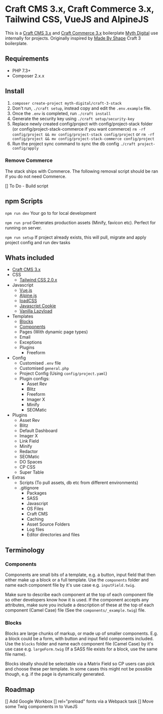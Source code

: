 # Craft CMS 3.x, Craft Commerce 3.x, Tailwind CSS, VueJS and AlpineJS

This is a [Craft CMS 3.x](https://github.com/craftcms/cms) and [Craft Commerce 3.x](https://github.com/craftcms/commerce) boilerplate [Myth Digital](https://myth.digital) use internally for projects. Originally inspired by [Made By Shape](https://madebyshape.co.uk) Craft 3 boilerplate.

## Requirements

- PHP 7.3+
- Composer 2.x.x

## Install

1. `composer create-project myth-digital/craft-3-stack`
2. Don't run, `./craft setup`, instead copy and edit the `.env.example` file.
3. Once the `.env` is completed, run `./craft install`
4. Generate the security key using `./craft setup/security-key`
5. Replace newly created config/project with config/project-stack folder (or config/project-stack-commerce if you want commerce) `rm -rf config/project && mv config/project-stack config/project` or `rm -rf config/project && mv config/project-stack-commerce config/project`
6. Run the project sync command to sync the db config `./craft project-config/apply`

### Remove Commerce

The stack ships with Commerce. The following removal script should be ran if you do not need Commerce.

[] To Do - Build script

## npm Scripts

`npm run dev`
Your go to for local development

`npm run prod`
Generates production assets (Minify, favicon etc). Perfect for running on server.

`npm run setup`
If project already exists, this will pull, migrate and apply project config and run dev tasks


## Whats included

- [Craft CMS 3.x](https://github.com/craftcms/cms)
- CSS
   - [Tailwind CSS 2.0.x](https://tailwindcss.com/)
- Javascript
   - [Vue.js](https://github.com/vuejs)
   - [Alpine.js](https://github.com/alpinejs/alpine)
   - [loadCSS](https://github.com/filamentgroup/loadCSS)
   - [Javascript Cookie](https://github.com/js-cookie/js-cookie)
   - [Vanilla Lazyload](https://github.com/verlok/vanilla-lazyload)
- Templates
   - [Blocks](https://github.com/myth-digital/craft-3-stack#blocks)
   - [Components](https://github.com/myth-digital/craft-3-stack#components)
   - Pages (With dynamic page types)
   - Email
   - Exceptions
   - Plugins
      - Freeform
- Config
   - Customised `.env` file
   - Customised `general.php`
   - Project Config (Using `config/project.yaml`)
   - Plugin configs:
      - Asset Rev
      - Blitz
      - Freeform
      - Imager X
      - Minify
      - SEOMatic
- Plugins
   - Asset Rev
   - Blitz
   - Default Dashboard
   - Imager X
   - Link Field
   - Minify
   - Redactor
   - SEOMatic
   - DO Spaces
   - CP CSS
   - Super Table
- Extras
   - Scripts (To pull assets, db etc from different environments)
   - .gitignore
      - Packages
      - SASS
      - Javascript
      - OS Files
      - Craft CMS
      - Caching
      - Asset Source Folders
      - Log files
      - Editor directories and files

## Terminology

### Components
Components are small bits of a template, e.g. a button, input field that then either make up a block or a full template. Use the `components` folder and name each component file by it's use case e.g. `inputField.twig`.

Make sure to describe each component at the top of each component file so other developers know how it is used. If the component accepts any attributes, make sure you include a description of these at the top of each component (Camel Case) file (See the `components/_example.twig`) file.

### Blocks
Blocks are large chunks of markup, or made up of smaller components. E.g. a block could be a form, with button and input field components included. Use the `blocks` folder and name each component file (Camel Case) by it's use case e.g. `largeForm.twig` (If a SASS file exists for a block, use the same file name).

Blocks ideally should be selectable via a Matrix Field so CP users can pick and choose these per template. In some cases this might not be possible though, e.g. if the page is dynamically generated.

## Roadmap

[] Add Google Workbox
[] rel="preload" fonts via a Webpack task
[] Move some Twig components in to VueJS 
